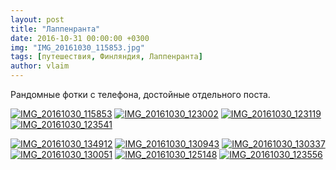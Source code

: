 ```yaml
---
layout: post
title: "Лаппенранта"
date: 2016-10-31 00:00:00 +0300
img: "IMG_20161030_115853.jpg"
tags: [путешествия, Финляндия, Лаппенранта]
author: vlaim
---
```


Рандомные фотки с телефона, достойные отдельного поста.

[![IMG_20161030_115853](/blog/assets/img/IMG_20161030_115853.jpg)](/blog/assets/img/IMG_20161030_115853.jpg) [![IMG_20161030_123002](/blog/assets/img/IMG_20161030_123002.jpg)](/blog/assets/img/IMG_20161030_123002.jpg) [![IMG_20161030_123119](/blog/assets/img/IMG_20161030_123119.jpg)](/blog/assets/img/IMG_20161030_123119.jpg) [![IMG_20161030_123541](/blog/assets/img/IMG_20161030_123541.jpg)](/blog/assets/img/IMG_20161030_123541.jpg)

[![IMG_20161030_134912](/blog/assets/img/IMG_20161030_134912.jpg)](/blog/assets/img/IMG_20161030_134912.jpg) [![IMG_20161030_130943](/blog/assets/img/IMG_20161030_130943.jpg)](/blog/assets/img/IMG_20161030_130943.jpg) [![IMG_20161030_130337](/blog/assets/img/IMG_20161030_130337.jpg)](/blog/assets/img/IMG_20161030_130337.jpg) [![IMG_20161030_130051](/blog/assets/img/IMG_20161030_130051.jpg)](/blog/assets/img/IMG_20161030_130051.jpg) [![IMG_20161030_125148](/blog/assets/img/IMG_20161030_125148.jpg)](/blog/assets/img/IMG_20161030_125148.jpg) [![IMG_20161030_123556](/blog/assets/img/IMG_20161030_123556.jpg)](/blog/assets/img/IMG_20161030_123556.jpg)